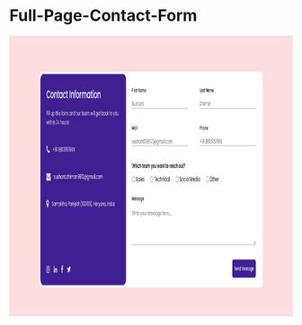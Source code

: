 # Full-Page-Contact-Form

<img src="https://raw.githubusercontent.com/sushant102004/Full-Page-Contact-Form/master/finalOutput.png" width = "800px" height = "500px">
